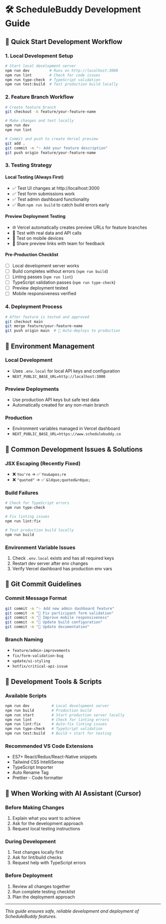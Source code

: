 # 🛠️ ScheduleBuddy Development Guide

## 🚀 Quick Start Development Workflow

### 1. **Local Development Setup**
```bash
# Start local development server
npm run dev         # Runs on http://localhost:3000
npm run lint        # Check for code issues
npm run type-check  # TypeScript validation
npm run test:build  # Test production build locally
```

### 2. **Feature Branch Workflow**
```bash
# Create feature branch
git checkout -b feature/your-feature-name

# Make changes and test locally
npm run dev
npm run lint

# Commit and push to create Vercel preview
git add .
git commit -m "✨ Add your feature description"
git push origin feature/your-feature-name
```

### 3. **Testing Strategy**

#### **Local Testing (Always First)**
- ✅ Test UI changes at http://localhost:3000
- ✅ Test form submissions work
- ✅ Test admin dashboard functionality
- ✅ Run `npm run build` to catch build errors early

#### **Preview Deployment Testing**
- 🌐 Vercel automatically creates preview URLs for feature branches
- 🧪 Test with real data and API calls
- 📱 Test on mobile devices
- 🔗 Share preview links with team for feedback

#### **Pre-Production Checklist**
- [ ] Local development server works
- [ ] Build completes without errors (`npm run build`)
- [ ] Linting passes (`npm run lint`)
- [ ] TypeScript validation passes (`npm run type-check`)
- [ ] Preview deployment tested
- [ ] Mobile responsiveness verified

### 4. **Deployment Process**

```bash
# After feature is tested and approved
git checkout main
git merge feature/your-feature-name
git push origin main  # 🚀 Auto-deploys to production
```

## 🔧 Environment Management

### **Local Development**
- Uses `.env.local` for local API keys and configuration
- `NEXT_PUBLIC_BASE_URL=http://localhost:3000`

### **Preview Deployments**
- Use production API keys but safe test data
- Automatically created for any non-main branch

### **Production**
- Environment variables managed in Vercel dashboard
- `NEXT_PUBLIC_BASE_URL=https://www.schedulebuddy.co`

## 🐛 Common Development Issues & Solutions

### **JSX Escaping (Recently Fixed)**
- ❌ `You're` → ✅ `You&apos;re`
- ❌ `"quoted"` → ✅ `&ldquo;quoted&rdquo;`

### **Build Failures**
```bash
# Check for TypeScript errors
npm run type-check

# Fix linting issues
npm run lint:fix

# Test production build locally
npm run build
```

### **Environment Variable Issues**
1. Check `.env.local` exists and has all required keys
2. Restart dev server after env changes
3. Verify Vercel dashboard has production env vars

## 📝 Git Commit Guidelines

### **Commit Message Format**
```bash
git commit -m "✨ Add new admin dashboard feature"
git commit -m "🐛 Fix participant form validation"
git commit -m "🎨 Improve mobile responsiveness"
git commit -m "🔧 Update build configuration"
git commit -m "📝 Update documentation"
```

### **Branch Naming**
- `feature/admin-improvements`
- `fix/form-validation-bug`
- `update/ui-styling`
- `hotfix/critical-api-issue`

## 🎯 Development Tools & Scripts

### **Available Scripts**
```bash
npm run dev          # Local development server
npm run build        # Production build
npm run start        # Start production server locally
npm run lint         # Check for linting errors
npm run lint:fix     # Auto-fix linting issues
npm run type-check   # TypeScript validation
npm run test:build   # Build + start for testing
```

### **Recommended VS Code Extensions**
- ES7+ React/Redux/React-Native snippets
- Tailwind CSS IntelliSense
- TypeScript Importer
- Auto Rename Tag
- Prettier - Code formatter

## 🚀 When Working with AI Assistant (Cursor)

### **Before Making Changes**
1. Explain what you want to achieve
2. Ask for the development approach
3. Request local testing instructions

### **During Development**
1. Test changes locally first
2. Ask for lint/build checks
3. Request help with TypeScript errors

### **Before Deployment**
1. Review all changes together
2. Run complete testing checklist
3. Plan the deployment approach

---

*This guide ensures safe, reliable development and deployment of ScheduleBuddy features.* 